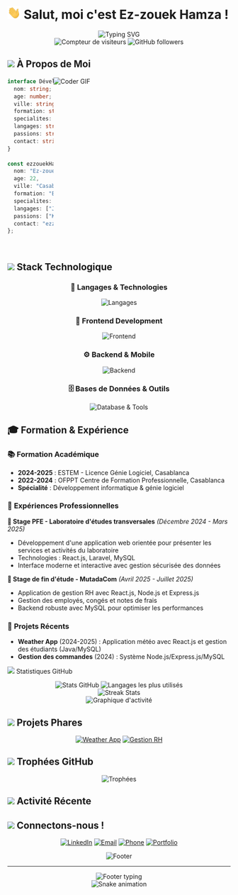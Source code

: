 # <img src="https://raw.githubusercontent.com/ABSphreak/ABSphreak/master/gifs/Hi.gif" width="30px"> Salut, moi c'est Ez-zouek Hamza ! 

<div align="center">
  <img src="https://readme-typing-svg.herokuapp.com?font=Fira+Code&size=32&duration=2800&pause=2000&color=A9FEF7&center=true&vCenter=true&width=940&lines=Développeur+Web+et+Mobile;Étudiant+ESTEM+Casablanca;Spécialisé+en+Génie+Logiciel;Passionné+par+l'Innovation+Tech" alt="Typing SVG" />
</div>

<div align="center">
  <img src="https://komarev.com/ghpvc/?username=ezzouekhamza&label=Visiteurs&color=0e75b6&style=flat" alt="Compteur de visiteurs" />
  <img src="https://img.shields.io/github/followers/ezzouekhamza?label=Followers&style=social" alt="GitHub followers" />
</div></div>

## <img src="https://media.giphy.com/media/iY8CRBdQXODJSCERIr/giphy.gif" width="35"> À Propos de Moi

<img align="right" src="https://media.giphy.com/media/SWoSkN6DxTszqIKEqv/giphy.gif" alt="Coder GIF" width="400">

```typescript
interface Développeur {
  nom: string;
  age: number;
  ville: string;
  formation: string;
  specialites: string[];
  langages: string[];
  passions: string[];
  contact: string;
}

const ezzouekHamza: Développeur = {
  nom: "Ez-zouek Hamza",
  age: 22,
  ville: "Casablanca, Maroc",
  formation: "ESTEM - Licence Génie Logiciel",
  specialites: ["Frontend", "Backend", "Mobile", "Fullstack"],
  langages: ["JavaScript", "React", "Node.js", "Laravel", "MySQL"],
  passions: ["Kickboxing", "Football", "Voyage", "Innovation Tech"],
  contact: "ezzouekhamza2411@gmail.com"
};
```

<br clear="right"/>

## <img src="https://media.giphy.com/media/j2pOGeGYKe2xCCKwfi/giphy.gif" width="35"> Stack Technologique

<div align="center">

### 🚀 Langages & Technologies
<p>
  <img src="https://skillicons.dev/icons?i=js,react,nodejs,laravel,php,mysql,html,css&theme=dark" alt="Langages" />
</p>

### 🎨 Frontend Development
<p>
  <img src="https://skillicons.dev/icons?i=react,js,html,css,tailwind,bootstrap&theme=dark" alt="Frontend" />
</p>

### ⚙️ Backend & Mobile
<p>
  <img src="https://skillicons.dev/icons?i=nodejs,laravel,php,mysql,reactnative&theme=dark" alt="Backend" />
</p>

### 🗄️ Bases de Données & Outils
<p>
  <img src="https://skillicons.dev/icons?i=mysql,git,github,vscode,figma&theme=dark" alt="Database & Tools" />
</p>

</div>

## 🎓 Formation & Expérience

### 📚 **Formation Académique**
- **2024-2025** : ESTEM - Licence Génie Logiciel, Casablanca
- **2022-2024** : OFPPT Centre de Formation Professionnelle, Casablanca
- **Spécialité** : Développement informatique & génie logiciel

### 💼 **Expériences Professionnelles**

**🔹 Stage PFE - Laboratoire d'études transversales** *(Décembre 2024 - Mars 2025)*
- Développement d'une application web orientée pour présenter les services et activités du laboratoire
- Technologies : React.js, Laravel, MySQL
- Interface moderne et interactive avec gestion sécurisée des données

**🔹 Stage de fin d'étude - MutadaCom** *(Avril 2025 - Juillet 2025)*  
- Application de gestion RH avec React.js, Node.js et Express.js
- Gestion des employés, congés et notes de frais
- Backend robuste avec MySQL pour optimiser les performances

### 🚀 **Projets Récents**
- **Weather App** (2024-2025) : Application météo avec React.js et gestion des étudiants (Java/MySQL)
- **Gestion des commandes** (2024) : Système Node.js/Express.js/MySQL

<img src="https://media.giphy.com/media/LnQjpWaON8nhr21vNW/giphy.gif" width="35"> Statistiques GitHub

<div align="center">
  <img height="180em" src="https://github-readme-stats-sigma-five.vercel.app/api?username=ezzouekhamza&show_icons=true&theme=tokyonight&include_all_commits=true&count_private=true" alt="Stats GitHub"/>
  <img height="180em" src="https://github-readme-stats-sigma-five.vercel.app/api/top-langs/?username=ezzouekhamza&layout=compact&theme=tokyonight" alt="Langages les plus utilisés"/>
</div>

<div align="center">
  <img src="https://github-readme-streak-stats.herokuapp.com/?user=ezzouekhamza&theme=tokyonight" alt="Streak Stats" />
</div>

<div align="center">
  <img src="https://github-readme-activity-graph.vercel.app/graph?username=ezzouekhamza&theme=tokyo-night&hide_border=true&area=true" alt="Graphique d'activité" />
</div>

## <img src="https://media.giphy.com/media/8UHRm5oY4k4FDxq5QG/giphy.gif" width="35"> Projets Phares

<div align="center">

[![Weather App](https://github-readme-stats-sigma-five.vercel.app/api/pin/?username=ezzouekhamza&repo=weather-app&theme=tokyonight)](https://github.com/ezzouekhamza/weather-app)
[![Gestion RH](https://github-readme-stats-sigma-five.vercel.app/api/pin/?username=ezzouekhamza&repo=gestion-rh&theme=tokyonight)](https://github.com/ezzouekhamza/gestion-rh)

</div>

## <img src="https://media.giphy.com/media/W5eoZHPpUx9sapR0eu/giphy.gif" width="35"> Trophées GitHub

<div align="center">
  <img src="https://github-profile-trophy.vercel.app/?username=ezzouekhamza&theme=tokyonight&no-frame=true&row=1&column=7" alt="Trophées" />
</div>

## <img src="https://media.giphy.com/media/LnQjpWaON8nhr21vNW/giphy.gif" width="35"> Activité Récente

<!--START_SECTION:activity-->
<!--END_SECTION:activity-->

## <img src="https://media.giphy.com/media/jqNPzdTTxQfOgOqpO4/giphy.gif" width="35"> Connectons-nous !

<div align="center">

[![LinkedIn](https://img.shields.io/badge/LinkedIn-0077B5?style=for-the-badge&logo=linkedin&logoColor=white)](https://linkedin.com/in/ezzouek-hamza)
[![Email](https://img.shields.io/badge/Email-D14836?style=for-the-badge&logo=gmail&logoColor=white)](mailto:ezzouekhamza2411@gmail.com)
[![Phone](https://img.shields.io/badge/Phone-25D366?style=for-the-badge&logo=whatsapp&logoColor=white)](tel:+212640347045)
[![Portfolio](https://img.shields.io/badge/Portfolio-FF5722?style=for-the-badge&logo=google-chrome&logoColor=white)](https://ezzouekhamza.github.io)

</div>

<div align="center">
  <img src="https://capsule-render.vercel.app/api?type=waving&color=gradient&height=100&section=footer&animation=fadeIn" alt="Footer" />
</div>

---

<div align="center">
  <img src="https://readme-typing-svg.herokuapp.com?font=Fira+Code&size=20&duration=3000&pause=1000&color=58A6FF&center=true&vCenter=true&width=600&lines=💫+Merci+de+visiter+mon+profil+!;🚀+N'hésitez+pas+à+explorer+mes+projets;⭐+Star+si+vous+aimez+mon+travail+!" alt="Footer typing" />
</div>

<div align="center">
  <img src="https://raw.githubusercontent.com/ezzouekhamza/ezzouekhamza/output/github-contribution-grid-snake-dark.svg" alt="Snake animation" />
</div>
